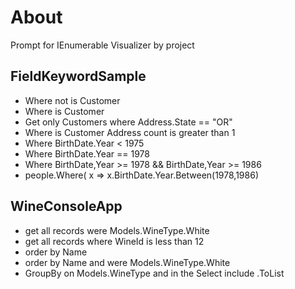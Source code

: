 # About

Prompt for IEnumerable Visualizer  by project

## FieldKeywordSample

- Where not is Customer
- Where is Customer
- Get only Customers where Address.State == "OR"
- Where is Customer Address count is greater than 1
- Where BirthDate.Year < 1975
- Where BirthDate.Year == 1978
- Where BirthDate,Year >= 1978 &&  BirthDate,Year  >= 1986
- people.Where( x => x.BirthDate.Year.Between(1978,1986)

## WineConsoleApp

- get all records were Models.WineType.White
- get all records where WineId is less than 12
- order by Name 
- order by Name and were Models.WineType.White
- GroupBy on Models.WineType and in the Select include .ToList

